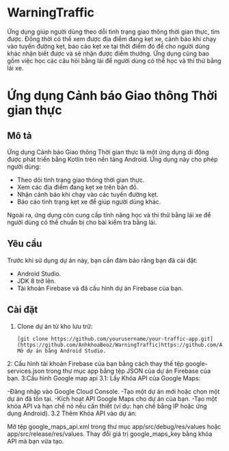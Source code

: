 # WarningTraffic

Ứng dụng giúp người dùng theo dỗi tình trạng giao thông thời gian thực, tìm được. Đồng thời có thể xem được địa điểm đang kẹt xe, cảnh báo khi chạy vào tuyến đường kẹt, báo cáo kẹt xe tại thời điểm đó để cho người dùng khác nhận biết được và sẽ nhận được điểm thưởng. Ứng dụng cũng bao gồm việc học các câu hỏi bằng lái để người dùng có thể học và thi thử bằng lái xe.
# Ứng dụng Cảnh báo Giao thông Thời gian thực



## Mô tả

Ứng dụng Cảnh báo Giao thông Thời gian thực là một ứng dụng di động được phát triển bằng Kotlin trên nền tảng Android. Ứng dụng này cho phép người dùng:

- Theo dõi tình trạng giao thông thời gian thực.
- Xem các địa điểm đang kẹt xe trên bản đồ.
- Nhận cảnh báo khi chạy vào các tuyến đường kẹt.
- Báo cáo tình trạng kẹt xe để giúp người dùng khác.

Ngoài ra, ứng dụng còn cung cấp tính năng học và thi thử bằng lái xe để người dùng có thể chuẩn bị cho bài kiểm tra bằng lái.

## Yêu cầu

Trước khi sử dụng dự án này, bạn cần đảm bảo rằng bạn đã cài đặt:

- Android Studio.
- JDK 8 trở lên.
- Tài khoản Firebase và đã cấu hình dự án Firebase của bạn.

## Cài đặt

1. Clone dự án từ kho lưu trữ:
   ```shell
   [git clone https://github.com/yourusername/your-traffic-app.git](https://github.com/AnhkhoaBeoz/WarningTraffic)https://github.com/AnhkhoaBeoz/WarningTraffic
   Mở dự án bằng Android Studio.

2: Cấu hình tài khoản Firebase của bạn bằng cách thay thế tệp google-services.json trong thư mục app bằng tệp JSON của dự án Firebase của bạn.
3:Cấu hình Google map api 
  3.1: Lấy Khóa API của Google Maps:

-Đăng nhập vào Google Cloud Console.
-Tạo một dự án mới hoặc chọn một dự án đã tồn tại.
-Kích hoạt API Google Maps cho dự án của bạn.
-Tạo một khóa API và hạn chế nó nếu cần thiết (ví dụ: hạn chế bằng IP hoặc ứng dụng Android).
  3.2 Thêm Khóa API vào dự án:

Mở tệp google_maps_api.xml trong thư mục app/src/debug/res/values hoặc app/src/release/res/values.
Thay đổi giá trị google_maps_key bằng khóa API mà bạn vừa tạo.
